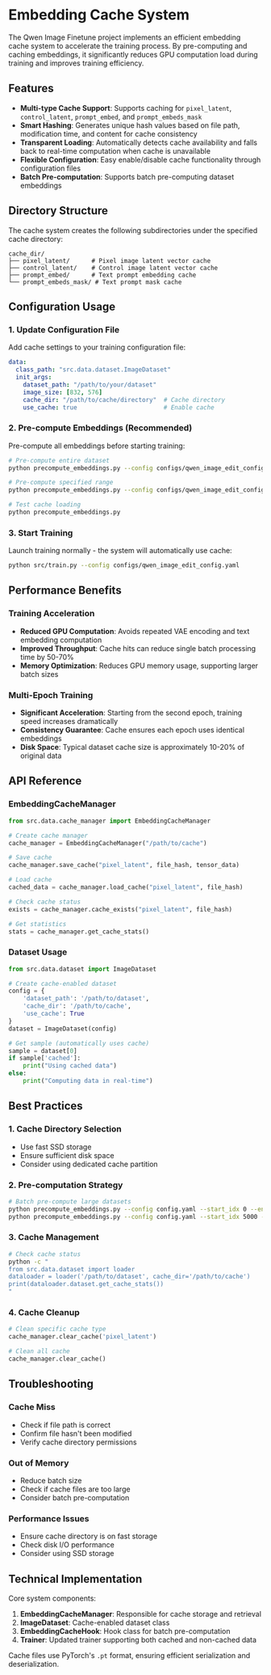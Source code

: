 # Embedding Cache System

The Qwen Image Finetune project implements an efficient embedding cache system to accelerate the training process. By pre-computing and caching embeddings, it significantly reduces GPU computation load during training and improves training efficiency.

## Features

- **Multi-type Cache Support**: Supports caching for `pixel_latent`, `control_latent`, `prompt_embed`, and `prompt_embeds_mask`
- **Smart Hashing**: Generates unique hash values based on file path, modification time, and content for cache consistency
- **Transparent Loading**: Automatically detects cache availability and falls back to real-time computation when cache is unavailable
- **Flexible Configuration**: Easy enable/disable cache functionality through configuration files
- **Batch Pre-computation**: Supports batch pre-computing dataset embeddings

## Directory Structure

The cache system creates the following subdirectories under the specified cache directory:

```
cache_dir/
├── pixel_latent/      # Pixel image latent vector cache
├── control_latent/    # Control image latent vector cache
├── prompt_embed/      # Text prompt embedding cache
└── prompt_embeds_mask/ # Text prompt mask cache
```

## Configuration Usage

### 1. Update Configuration File

Add cache settings to your training configuration file:

```yaml
data:
  class_path: "src.data.dataset.ImageDataset"
  init_args:
    dataset_path: "/path/to/your/dataset"
    image_size: [832, 576]
    cache_dir: "/path/to/cache/directory"  # Cache directory
    use_cache: true                        # Enable cache
```

### 2. Pre-compute Embeddings (Recommended)

Pre-compute all embeddings before starting training:

```bash
# Pre-compute entire dataset
python precompute_embeddings.py --config configs/qwen_image_edit_config.yaml

# Pre-compute specified range
python precompute_embeddings.py --config configs/qwen_image_edit_config.yaml --start_idx 0 --end_idx 1000

# Test cache loading
python precompute_embeddings.py
```

### 3. Start Training

Launch training normally - the system will automatically use cache:

```bash
python src/train.py --config configs/qwen_image_edit_config.yaml
```

## Performance Benefits

### Training Acceleration

- **Reduced GPU Computation**: Avoids repeated VAE encoding and text embedding computation
- **Improved Throughput**: Cache hits can reduce single batch processing time by 50-70%
- **Memory Optimization**: Reduces GPU memory usage, supporting larger batch sizes

### Multi-Epoch Training

- **Significant Acceleration**: Starting from the second epoch, training speed increases dramatically
- **Consistency Guarantee**: Cache ensures each epoch uses identical embeddings
- **Disk Space**: Typical dataset cache size is approximately 10-20% of original data

## API Reference

### EmbeddingCacheManager

```python
from src.data.cache_manager import EmbeddingCacheManager

# Create cache manager
cache_manager = EmbeddingCacheManager("/path/to/cache")

# Save cache
cache_manager.save_cache("pixel_latent", file_hash, tensor_data)

# Load cache
cached_data = cache_manager.load_cache("pixel_latent", file_hash)

# Check cache status
exists = cache_manager.cache_exists("pixel_latent", file_hash)

# Get statistics
stats = cache_manager.get_cache_stats()
```

### Dataset Usage

```python
from src.data.dataset import ImageDataset

# Create cache-enabled dataset
config = {
    'dataset_path': '/path/to/dataset',
    'cache_dir': '/path/to/cache',
    'use_cache': True
}
dataset = ImageDataset(config)

# Get sample (automatically uses cache)
sample = dataset[0]
if sample['cached']:
    print("Using cached data")
else:
    print("Computing data in real-time")
```

## Best Practices

### 1. Cache Directory Selection
- Use fast SSD storage
- Ensure sufficient disk space
- Consider using dedicated cache partition

### 2. Pre-computation Strategy
```bash
# Batch pre-compute large datasets
python precompute_embeddings.py --config config.yaml --start_idx 0 --end_idx 5000
python precompute_embeddings.py --config config.yaml --start_idx 5000 --end_idx 10000
```

### 3. Cache Management
```bash
# Check cache status
python -c "
from src.data.dataset import loader
dataloader = loader('/path/to/dataset', cache_dir='/path/to/cache')
print(dataloader.dataset.get_cache_stats())
"
```

### 4. Cache Cleanup
```python
# Clean specific cache type
cache_manager.clear_cache('pixel_latent')

# Clean all cache
cache_manager.clear_cache()
```

## Troubleshooting

### Cache Miss
- Check if file path is correct
- Confirm file hasn't been modified
- Verify cache directory permissions

### Out of Memory
- Reduce batch size
- Check if cache files are too large
- Consider batch pre-computation

### Performance Issues
- Ensure cache directory is on fast storage
- Check disk I/O performance
- Consider using SSD storage

## Technical Implementation

Core system components:

1. **EmbeddingCacheManager**: Responsible for cache storage and retrieval
2. **ImageDataset**: Cache-enabled dataset class
3. **EmbeddingCacheHook**: Hook class for batch pre-computation
4. **Trainer**: Updated trainer supporting both cached and non-cached data

Cache files use PyTorch's `.pt` format, ensuring efficient serialization and deserialization.
